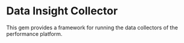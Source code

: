# Data Insight Collector

This gem provides a framework for running the data collectors of the performance platform.


